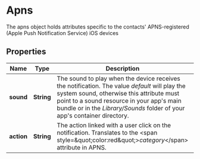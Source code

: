

# Apns

The apns object holds attributes specific to the contacts' APNS-registered (Apple Push Notification Service) iOS devices

## Properties

| Name | Type | Description | Notes |
|------------ | ------------- | ------------- | -------------|
|**sound** | **String** | The sound to play when the device receives the notification. The value *default* will play the system sound, otherwise this attribute must point to a sound resource in your app&#39;s main bundle or in the *Library/Sounds* folder of your app&#39;s container directory. |  [optional] |
|**action** | **String** | The action linked with a user click on the notification. Translates to the &lt;span style&#x3D;\&quot;color:red\&quot;&gt;*category*&lt;/span&gt; attribute in APNS.  |  [optional] |




